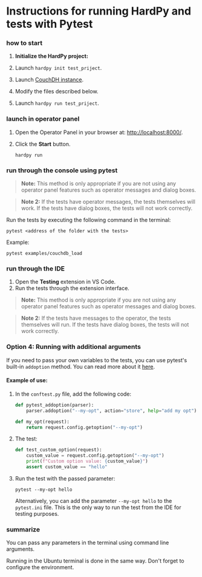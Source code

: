 # Instructions for running HardPy and tests with Pytest

### how to start

1. **Initialize the HardPy project:**

1. Launch `hardpy init test_priject`.
2. Launch [CouchDH instance](../documentation/database.md#couchdb-instance).
3. Modify the files described below.
4. Launch `hardpy run test_priject`.

### launch in operator panel

1. Open the Operator Panel in your browser at: [http://localhost:8000/](http://localhost:8000/).
2. Click the **Start** button.

   ```
   hardpy run
   ```

### run through the console using pytest

> **Note:** This method is only appropriate if you are not using any operator panel features such as operator messages and dialog boxes.

> **Note 2:** If the tests have operator messages, the tests themselves will work. 
If the tests have dialog boxes, the tests will not work correctly.

Run the tests by executing the following command in the terminal:

```
pytest <address of the folder with the tests>
```

Example:

```
pytest examples/couchdb_load
```

### run through the IDE

1. Open the **Testing** extension in VS Code.
2. Run the tests through the extension interface.

> **Note:** This method is only appropriate if you are not using any operator panel features such as operator messages and dialog boxes.

> **Note 2:** If the tests have messages to the operator, the tests themselves will run. 
If the tests have dialog boxes, the tests will not work correctly.

### Option 4: Running with additional arguments

If you need to pass your own variables to the tests, you can use pytest's built-in `addoption` method. 
You can read more about it [here](https://docs.pytest.org/en/stable/example/simple.html#how-to-change-command-line-options-defaults).

#### Example of use:

1. In the `conftest.py` file, add the following code:

    ```python
    def pytest_addoption(parser):
        parser.addoption("--my-opt", action="store", help="add my opt")

    def my_opt(request):
        return request.config.getoption("--my-opt")
    ```

2. The test:

    ```python
    def test_custom_option(request):
        custom_value = request.config.getoption("--my-opt")
        print(f"Custom option value: {custom_value}")
        assert custom_value == "hello"
    ```

3. Run the test with the passed parameter:

    ```
    pytest --my-opt hello
    ```

    Alternatively, you can add the parameter `--my-opt hello` to the `pytest.ini` file. 
    This is the only way to run the test from the IDE for testing purposes.

### summarize

You can pass any parameters in the terminal using command line arguments.

Running in the Ubuntu terminal is done in the same way. 
Don't forget to configure the environment.
